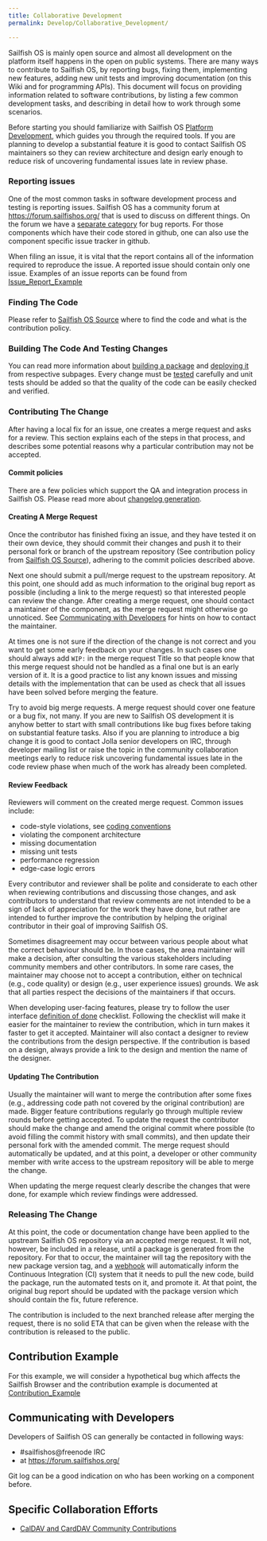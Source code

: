 ```yaml
---
title: Collaborative Development
permalink: Develop/Collaborative_Development/

---
```


Sailfish OS is mainly open source and almost all development on the
platform itself happens in the open on public systems. There are many
ways to contribute to Sailfish OS, by reporting bugs, fixing them,
implementing new features, adding new unit tests and improving
documentation (on this Wiki and for programming APIs). This document
will focus on providing information related to software contributions,
by listing a few common development tasks, and describing in detail how
to work through some scenarios.

Before starting you should familiarize with Sailfish OS [Platform
Development](/Develop/Platform), which guides you through
the required tools. If you are planning to develop a substantial feature
it is good to contact Sailfish OS maintainers so they can review
architecture and design early enough to reduce risk of uncovering
fundamental issues late in review phase.

### Reporting issues

One of the most common tasks in software development process and testing
is reporting issues. Sailfish OS has a community forum at
<https://forum.sailfishos.org/> that is used to discuss on different
things. On the forum we have a [separate
category](https://forum.sailfishos.org/c/bug-reports/13) for bug
reports. For those components which have their code stored in github,
one can also use the component specific issue tracker in github.

When filing an issue, it is vital that the report contains all of the
information required to reproduce the issue. A reported issue should
contain only one issue. Examples of an issue reports can be found from
[Issue\_Report\_Example](/Develop/Collaborative_Development/Issue_Report_Example)

### Finding The Code

Please refer to [Sailfish OS
Source](/Services/Development/Sailfish_OS_Source) where to find
the code and what is the contribution policy.

### Building The Code And Testing Changes

You can read more information about [building a
package](/Develop/Platform/Building_packages) and [deploying
it](/Develop/Platform/Deploying_packages) from respective subpages. Every
change must be [tested](/Develop/Apps/Testing) carefully and unit tests
should be added so that the quality of the code can be easily checked
and verified.

### Contributing The Change

After having a local fix for an issue, one creates a merge request and
asks for a review. This section explains each of the steps in that
process, and describes some potential reasons why a particular
contribution may not be accepted.

#### Commit policies

There are a few policies which support the QA and integration process in
Sailfish OS. Please read more about [changelog
generation](/Building_packages#Changelog_generation).

#### Creating A Merge Request

Once the contributor has finished fixing an issue, and they have tested
it on their own device, they should commit their changes and push it to
their personal fork or branch of the upstream repository (See
contribution policy from [Sailfish OS
Source](/Services/Development/Sailfish_OS_Source)), adhering to the commit policies
described above.

Next one should submit a pull/merge request to the upstream repository.
At this point, one should add as much information to the original bug
report as possible (including a link to the merge request) so that
interested people can review the change. After creating a merge request,
one should contact a maintainer of the component, as the merge request
might otherwise go unnoticed. See [Communicating with
Developers](/Collaborative_Development#Communicating_with_Developers)
for hints on how to contact the maintainer.

At times one is not sure if the direction of the change is not correct
and you want to get some early feedback on your changes. In such cases
one should always add `WIP:` in the merge request Title so that people
know that this merge request should not be handled as a final one but is
an early version of it. It is a good practice to list any known issues
and missing details with the implementation that can be used as check
that all issues have been solved before merging the feature.

Try to avoid big merge requests. A merge request should cover one
feature or a bug fix, not many. If you are new to Sailfish OS
development it is anyhow better to start with small contributions like
bug fixes before taking on substantial feature tasks. Also if you are
planning to introduce a big change it is good to contact Jolla senior
developers on IRC, through developer mailing list or raise the topic in
the community collaboration meetings early to reduce risk uncovering
fundamental issues late in the code review phase when much of the work
has already been completed.

#### Review Feedback

Reviewers will comment on the created merge request. Common issues
include:

  - code-style violations, see [coding
    conventions](/Develop/Apps/Coding_Conventions)
  - violating the component architecture
  - missing documentation
  - missing unit tests
  - performance regression
  - edge-case logic errors

Every contributor and reviewer shall be polite and considerate to each
other when reviewing contributions and discussing those changes, and ask
contributors to understand that review comments are not intended to be a
sign of lack of appreciation for the work they have done, but rather are
intended to further improve the contribution by helping the original
contributor in their goal of improving Sailfish OS.

Sometimes disagreement may occur between various people about what the
correct behaviour should be. In those cases, the area maintainer will
make a decision, after consulting the various stakeholders including
community members and other contributors. In some rare cases, the
maintainer may choose not to accept a contribution, either on technical
(e.g., code quality) or design (e.g., user experience issues) grounds.
We ask that all parties respect the decisions of the maintainers if that
occurs.

When developing user-facing features, please try to follow the user
interface [definition of done](/Develop/Apps/UI_Definition_of_Done)
checklist. Following the checklist will make it easier for the
maintainer to review the contribution, which in turn makes it faster to
get it accepted. Maintainer will also contact a designer to review the
contributions from the design perspective. If the contribution is based
on a design, always provide a link to the design and mention the name of
the designer.

#### Updating The Contribution

Usually the maintainer will want to merge the contribution after some
fixes (e.g., addressing code path not covered by the original
contribution) are made. Bigger feature contributions regularly go
through multiple review rounds before getting accepted. To update the
request the contributor should make the change and amend the original
commit where possible (to avoid filling the commit history with small
commits), and then update their personal fork with the amended commit.
The merge request should automatically be updated, and at this point, a
developer or other community member with write access to the upstream
repository will be able to merge the change.

When updating the merge request clearly describe the changes that were
done, for example which review findings were addressed.

### Releasing The Change

At this point, the code or documentation change have been applied to the
upstream Sailfish OS repository via an accepted merge request. It will
not, however, be included in a release, until a package is generated
from the repository. For that to occur, the maintainer will tag the
repository with the new package version tag, and a
[webhook](/Services/Development/Webhooks) will automatically inform the Continuous
Integration (CI) system that it needs to pull the new code, build the
package, run the automated tests on it, and promote it. At that point,
the original bug report should be updated with the package version which
should contain the fix, future reference.

The contribution is included to the next branched release after merging
the request, there is no solid ETA that can be given when the release
with the contribution is released to the public.

## Contribution Example

For this example, we will consider a hypothetical bug which affects the
Sailfish Browser and the contribution example is documented at
[Contribution\_Example](/Develop/Collaborative_Development/Contribution_Example)

## Communicating with Developers

Developers of Sailfish OS can generally be contacted in following ways:

  - \#sailfishos@freenode IRC
  - at <https://forum.sailfishos.org/>

  
Git log can be a good indication on who has been working on a component
before.

## Specific Collaboration Efforts

  - [CalDAV and CardDAV Community
    Contributions](/Develop/Collaborative_Development/CalDAV_and_CardDAV_Community_Contributions)
